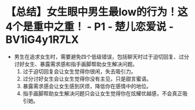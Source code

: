 # 【总结】女生眼中男生最low的行为！这4个是重中之重！ - P1 - 楚儿恋爱说 - BV1iG4y1R7LX

-   男生在追求女生时，需要避免四个低级错误，包括聊天时过于迫切回复、过分讨好女生、暴露需求感和指手画脚帮助女生解决问题。
    1.  过于迫切回复会让女生觉得你很闲，失去吸引力。
    2.  过分讨好女生会让女生觉得你没有主见，只是甜言蜜语。
    3.  暴露需求感会让女生感到厌烦，降低你在感情中的地位。
    4.  指手画脚帮助女生解决问题只会让女生觉得你在炫耀优越感，不会真正吸引她。